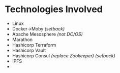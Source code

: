 # Technologies Involved
- Linux
- Docker->Moby *(setback)*
- Apache Mesosphere _(not DC/OS)_
- Marathon
- Hashicorp Terraform
- Hashicorp Vault
- Hashicorp Consul _(replace Zookeeper)_ *(setback)*
- IPFS
- 
